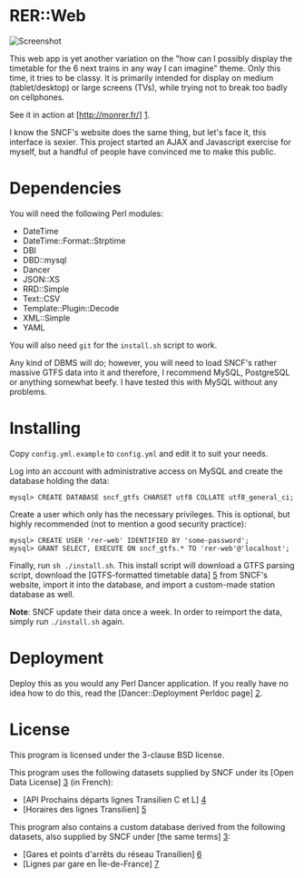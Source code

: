 # RER::Web

![Screenshot](http://x0r.fr/blogstuff/rer-web.png)

This web app is yet another variation on the "how can I possibly display the
timetable for the 6 next trains in any way I can imagine" theme.  Only this
time, it tries to be classy.  It is primarily intended for display on medium
(tablet/desktop) or large screens (TVs), while trying not to break too badly on
cellphones.

See it in action at [http://monrer.fr/] [1].

I know the SNCF's website does the same thing, but let's face it, this
interface is sexier.  This project started an AJAX and Javascript exercise
for myself, but a handful of people have convinced me to make this public.

# Dependencies

You will need the following Perl modules:

 * DateTime
 * DateTime::Format::Strptime
 * DBI
 * DBD::mysql
 * Dancer
 * JSON::XS
 * RRD::Simple
 * Text::CSV
 * Template::Plugin::Decode
 * XML::Simple
 * YAML

You will also need `git` for the `install.sh` script to work.

Any kind of DBMS will do; however, you will need to load SNCF's rather massive
GTFS data into it and therefore, I recommend MySQL, PostgreSQL or anything
somewhat beefy.  I have tested this with MySQL without any problems.

# Installing

Copy `config.yml.example` to `config.yml` and edit it to suit your needs.

Log into an account with administrative access on MySQL and create the database
holding the data:

	mysql> CREATE DATABASE sncf_gtfs CHARSET utf8 COLLATE utf8_general_ci;

Create a user which only has the necessary privileges.  This is optional, but
highly recommended (not to mention a good security practice):

	mysql> CREATE USER 'rer-web' IDENTIFIED BY 'some-password';
	mysql> GRANT SELECT, EXECUTE ON sncf_gtfs.* TO 'rer-web'@'localhost';

Finally, run `sh ./install.sh`. This install script will download a GTFS
parsing script, download the [GTFS-formatted timetable data] [5] from SNCF's
website, import it into the database, and import a custom-made station database
as well.

**Note**: SNCF update their data once a week. In order to reimport the data,
simply run `./install.sh` again.

# Deployment

Deploy this as you would any Perl Dancer application.  If you really
have no idea how to do this, read the [Dancer::Deployment Perldoc page] [2].

# License

This program is licensed under the 3-clause BSD license.

This program uses the following datasets supplied by SNCF under its [Open Data
License] [3] (in French):

 * [API Prochains départs lignes Transilien C et L] [4]
 * [Horaires des lignes Transilien] [5]

This program also contains a custom database derived from the following datasets,
also supplied by SNCF under [the same terms] [3]:

 * [Gares et points d'arrêts du réseau Transilien] [6]
 * [Lignes par gare en Île-de-France] [7]



[1]: http://monrer.fr
[2]: https://metacpan.org/module/Dancer::Deployment
[3]: http://sncf-data.s3.amazonaws.com/assets/licence-sncf-opendata-eda896b0e6b60d3277a61e548cdb8cb5.pdf
[4]: http://ressources.data.sncf.com/explore/dataset/sncf-prochains-departs-lignes-c-et-l/
[5]: http://ressources.data.sncf.com/explore/dataset/sncf-horaires-des-lignes-transilien/
[6]: http://ressources.data.sncf.com/explore/dataset/sncf-gares-et-arrets-transilien-ile-de-france/
[7]: http://ressources.data.sncf.com/explore/dataset/sncf-lignes-par-gares-idf/
